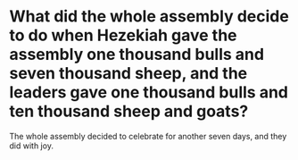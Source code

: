 # What did the whole assembly decide to do when Hezekiah gave the assembly one thousand bulls and seven thousand sheep, and the leaders gave one thousand bulls and ten thousand sheep and goats?

The whole assembly decided to celebrate for another seven days, and they did with joy.
